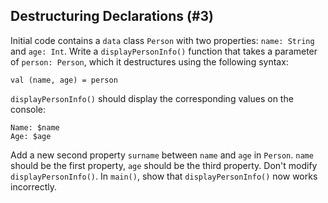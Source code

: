 ## Destructuring Declarations (#3)

Initial code contains a `data` class `Person` with two properties:
`name: String` and `age: Int`. Write a `displayPersonInfo()` function that takes
a parameter of `person: Person`, which it destructures using the following
syntax:

```
val (name, age) = person
```

`displayPersonInfo()` should display the corresponding values on the console:

```
Name: $name
Age: $age
```

Add a new second property `surname` between `name` and `age` in `Person`.
`name` should be the first property, `age` should be the third property. Don't
modify `displayPersonInfo()`. In `main()`, show that `displayPersonInfo()` now
works incorrectly.